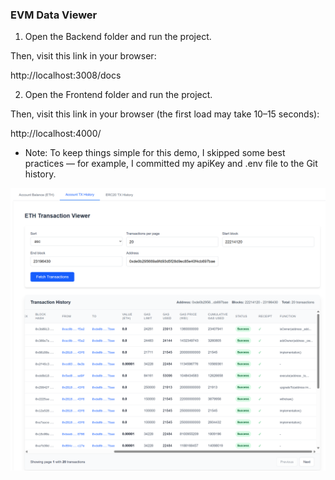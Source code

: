 


### EVM Data Viewer

1) Open the Backend folder and run the project.

Then, visit this link in your browser:

http://localhost:3008/docs

2) Open the Frontend folder and run the project.

Then, visit this link in your browser (the first load may take 10–15 seconds):

http://localhost:4000/

* Note: To keep things simple for this demo, I skipped some best practices — for example, I committed my apiKey and .env file to the Git history.

![img_1.png](Front-end/screenshots/img_1.png)
